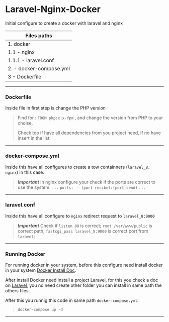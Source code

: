 
# Laravel-Nginx-Docker

Initial configure to create a docker with laravel and nginx

|Files paths|
|----------|
|1.  docker|
|1.1 - nginx|
|1.1.1 - laravel.conf|
|2. - docker-compose.yml|
|3  - Dockerfile|
-------------- 

### Dockerfile
Inside file in first step is change the PHP version

> Find for : `FROM php:x.x-fpm` , and change the version from PHP to your choise.
> 
> Check too if have all dependencies from you project need, if no have insert in the list.
>
_____
 
### docker-compose.yml
Inside this have all configures to create a tow containners (`laravel_8, nginx`) in this case.

> ***Important*** 
> In nginx configure your check if the ports are correct to use the system.
> `...`
> `ports:`
>  ` - (port recibe):(port send)`
>  `...`
____
### laravel.conf

Inside this have all configure to `nginx` redirect request to `laravel_8:9000` 

>***Important***
> Check if `listen 80` is correct;
>  `root /var/www/public` is correct path;
>  `fastcgi_pass laravel_8:9000` is correct port from `laravel`;
_____________

### Running Docker

For running docker in your system, before this configure need install docker in your system [Docker Install Doc](https://docs.docker.com/engine/install/ubuntu/). 

After install Docker need install a project Laravel, for this you check a doc on [Laravel](https://laravel.com/docs/10.x/installation), you no need create other folder you can install in same path the others files. 

After this you runnig this code in same path `docker-compose.yml`:
> `docker-compose up -d`
_____
